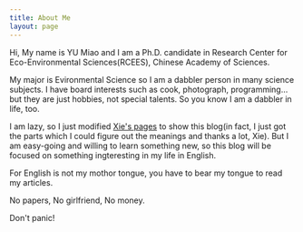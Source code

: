 ```yaml
---
title: About Me
layout: page
---
```

Hi, My name is YU Miao and I am a Ph.D. candidate in Research Center for Eco-Environmental Sciences(RCEES), Chinese Academy of Sciences. 

My major is Evironmental Science so I am a dabbler person in many science subjects. I have board interests such as cook, photograph, programming... but they are just hobbies, not special talents. So you know I am a dabbler in life, too. 

I am lazy, so I just modified [Xie's pages](http://yihui.name) to show this blog(in fact, I just got the parts which I could figure out the meanings and thanks a lot, Xie). But I am easy-going and willing to learn something new, so this blog will be focused on something ingteresting in my life in English. 

For English is not my mothor tongue, you have to bear my tongue to read my articles.

No papers, No girlfriend, No money. 

Don't panic!
